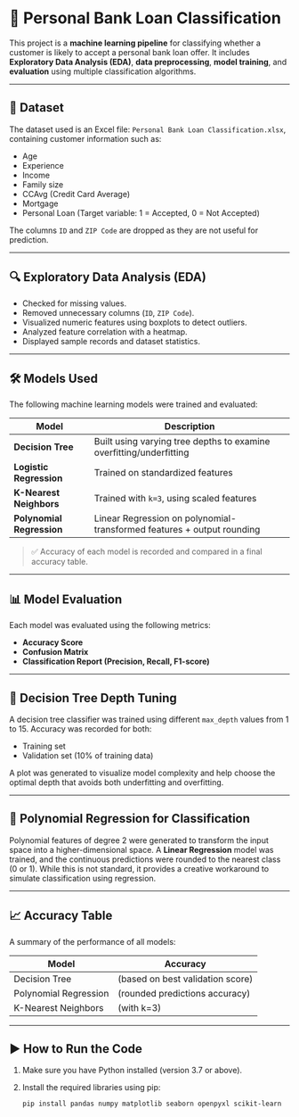 # 🏦 Personal Bank Loan Classification

This project is a **machine learning pipeline** for classifying whether a customer is likely to accept a personal bank loan offer. It includes **Exploratory Data Analysis (EDA)**, **data preprocessing**, **model training**, and **evaluation** using multiple classification algorithms.

---

## 📁 Dataset

The dataset used is an Excel file: `Personal Bank Loan Classification.xlsx`, containing customer information such as:

- Age
- Experience
- Income
- Family size
- CCAvg (Credit Card Average)
- Mortgage
- Personal Loan (Target variable: 1 = Accepted, 0 = Not Accepted)

The columns `ID` and `ZIP Code` are dropped as they are not useful for prediction.

---

## 🔍 Exploratory Data Analysis (EDA)

- Checked for missing values.
- Removed unnecessary columns (`ID`, `ZIP Code`).
- Visualized numeric features using boxplots to detect outliers.
- Analyzed feature correlation with a heatmap.
- Displayed sample records and dataset statistics.

---

## 🛠️ Models Used

The following machine learning models were trained and evaluated:

| Model                     | Description                                                                 |
|--------------------------|-----------------------------------------------------------------------------|
| **Decision Tree**         | Built using varying tree depths to examine overfitting/underfitting        |
| **Logistic Regression**   | Trained on standardized features                                            |
| **K-Nearest Neighbors**   | Trained with `k=3`, using scaled features                                   |
| **Polynomial Regression** | Linear Regression on polynomial-transformed features + output rounding     |

> ✅ Accuracy of each model is recorded and compared in a final accuracy table.

---

## 📊 Model Evaluation

Each model was evaluated using the following metrics:

- **Accuracy Score**
- **Confusion Matrix**
- **Classification Report (Precision, Recall, F1-score)**

---

## 🌲 Decision Tree Depth Tuning

A decision tree classifier was trained using different `max_depth` values from 1 to 15. Accuracy was recorded for both:

- Training set
- Validation set (10% of training data)

A plot was generated to visualize model complexity and help choose the optimal depth that avoids both underfitting and overfitting.

---

## 🧪 Polynomial Regression for Classification

Polynomial features of degree 2 were generated to transform the input space into a higher-dimensional space. A **Linear Regression** model was trained, and the continuous predictions were rounded to the nearest class (0 or 1). While this is not standard, it provides a creative workaround to simulate classification using regression.

---

## 📈 Accuracy Table

A summary of the performance of all models:

| Model                    | Accuracy      |
|-------------------------|---------------|
| Decision Tree           | (based on best validation score) |
| Polynomial Regression   | (rounded predictions accuracy)   |
| K-Nearest Neighbors     | (with k=3)                        |

---

## ▶️ How to Run the Code

1. Make sure you have Python installed (version 3.7 or above).
2. Install the required libraries using pip:

   ```bash
   pip install pandas numpy matplotlib seaborn openpyxl scikit-learn
